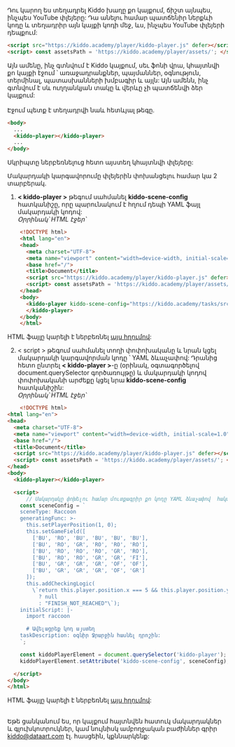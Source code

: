 Դու կարող ես տեղադրել Kiddo խաղը քո կայքում, ճիշտ այնպես, ինչպես YouTube փլեյերը: Դա անելու համար պատճենիր ներքևի կոդը և տեղադրիր այն կայքի կոդի մեջ, ևս, ինչպես YouTube փլեյերի դեպքում:
```html
<script src="https://kiddo.academy/player/kiddo-player.js" defer></script>
<script> const assetsPath = 'https://kiddo.academy/player/assets/'; </script>
```
Այն ամենը, ինչ գտնվում է Kiddo կայքում, սեւ ֆոնի վրա, կհայտնվի քո կայքի էջում ՝ առաջադրանքներ, պայմաններ, օգնություն, տերմինալ, պատասխանների խմբագիր և այլն: Այն ամենն, ինչ գտնվում է սև ուղղանկյան տակը և վերևը չի պատճենվի ձեր կայքում:
<br>
<br>
Էջում պետք է տեղադրվի նաև հետևյալ թեգը.
```html
<body>
  ...
  <kiddo-player></kiddo-player>
  ...
</body>
```
Սկրիպտը ներբեռնելուց հետո այստեղ կհայտնվի փլեյերը:

Մակարդակի կարգավորումը փլեյերին փոխանցելու համար կա 2 տարբերակ.

1. <strong>< kiddo-player ></strong> թեգում սահմանել <strong>kiddo-scene-config</strong>
 հատկանիշը, որը պարունակում է հղում դեպի YAML ֆայլ մակարդակի կոդով:<br>
<i>Օրրինակ՝ HTML էջեր՝ </i>
```html
    <!DOCTYPE html>
    <html lang="en">
    <head>
      <meta charset="UTF-8">
      <meta name="viewport" content="width=device-width, initial-scale=1.0">
      <base href="/">
      <title>Document</title>
      <script src="https://kiddo.academy/player/kiddo-player.js" defer></script>
      <script> const assetsPath = 'https://kiddo.academy/player/assets/'; </script>
    </head>
    <body>
      <kiddo-player kiddo-scene-config="https://kiddo.academy/tasks/src/en/raccoon/task1/task.yaml">
      </kiddo-player>
    </body>
    </html>
```

HTML ֆայլը կարելի է ներբեռնել <a href="/player/assets/files/kiddo-embedding-with-url(prod).html" download>այս հղումով</a>:<br>

2. < script > թեգում սահմանել տողի փոփոխականը և նրան կցել մակարդակի կարգավորման կոդը ՝ YAML ձևաչափով: Դրանից հետո ընտրել <strong>< kiddo-player ></strong>-ը (օրինակ, օգտագործելով document.querySelector գործառույթը) և մակարդակի կոդով փոփոխականի արժեքը կցել նրա <strong>kiddo-scene-config</strong> հատկանիշին:<br>
<i>Օրրինակ՝ HTML էջեր՝</i>
```html
    <!DOCTYPE html>
<html lang="en">
<head>
  <meta charset="UTF-8">
  <meta name="viewport" content="width=device-width, initial-scale=1.0">
  <base href="/">
  <title>Document</title>
  <script src="https://kiddo.academy/player/kiddo-player.js" defer></script>
  <script> const assetsPath = 'https://kiddo.academy/player/assets/'; </script>
</head>
<body>
  <kiddo-player></kiddo-player>

  <script>
      // Մակարդակը փոխելու համար մուտքագրիր քո կոդը YAML ձևաչափով  հակառակ մեջբերումների միջև (backticks):
    const sceneConfig = `
    sceneType: Raccoon
    generatingFunc: >-
      this.setPlayerPosition(1, 0);
      this.setGameField([
        ['BU', 'RO', 'BU', 'BU', 'BU', 'BU'],
        ['BU', 'RO', 'GR', 'RO', 'RO', 'RO'],
        ['BU', 'RO', 'RO', 'RO', 'GR', 'RO'],
        ['BU', 'RO', 'RO', 'GR', 'GR', 'FI'],
        ['BU', 'GR', 'GR', 'GR', 'OF', 'OF'],
        ['BU', 'GR', 'GR', 'GR', 'OF', 'GR']
      ]);
      this.addCheckingLogic(
        \`return this.player.position.x === 5 && this.player.position.y === 3
          ? null
          : "FINISH_NOT_REACHED"\`);
    initialScript: |-
      import raccoon

      # Ավելացրեք կոդ այստեղ
    taskDescription: օգնիր Ջրարջին հասնել դրոշին:
    `;

    const kiddoPlayerElement = document.querySelector('kiddo-player');
    kiddoPlayerElement.setAttribute('kiddo-scene-config', sceneConfig);

  </script>
</body>
</html>
```
HTML ֆայլը կարելի է ներբեռնել <a href="/player/assets/files/kiddo-embedding-with-variable(prod).html" download>այս հղումով</a>:<br>
<br>
<p>Եթե ցանկանում ես, որ կայքում հայտնվեն հատուկ մակարդակներ և գլուխկոտրուկներ, կամ նույնիսկ ամբողջական բաժիններ գրիր <a href='mailto:kiddo@dataart.com'>kiddo@dataart.com</a> էլ. հասցեին, կքննարկենք:</p>
